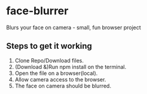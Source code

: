 # face-blurrer
Blurs your face on camera - small, fun browser project 

## Steps to get it working

1. Clone Repo/Download files.
2. (Download &)Run npm install on the terminal.
3. Open the file on a browser(local).
4. Allow camera access to the browser.
5. The face on camera should be blurred.
